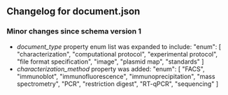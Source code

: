 ## Changelog for document.json

### Minor changes since schema version 1

* *document_type* property enum list was expanded to include:
    "enum": [
        "characterization",
        "computational protocol",
        "experimental protocol",
        "file format specification",
        "image",
        "plasmid map",
        "standards"
    ]
* *characterization_method* property was added:
    "enum": [
        "FACS",
        "immunoblot",
        "immunofluorescence",
        "immunoprecipitation",
        "mass spectrometry",
        "PCR",
        "restriction digest",
        "RT-qPCR",
        "sequencing"
    ]
